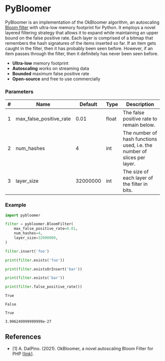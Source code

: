 # PyBloomer
PyBloomer is an implementation of the OkBloomer algorithm, an autoscaling [Bloom filter](https://en.wikipedia.org/wiki/Bloom_filter) with ultra-low memory footprint for Python. It employs a novel layered filtering strategy that allows it to expand while maintaining an upper bound on the false positive rate. Each layer is comprised of a bitmap that remembers the hash signatures of the items inserted so far. If an item gets caught in the filter, then it has probably been seen before. However, if an item passes through the filter, then it definitely has never been seen before.

- **Ultra-low** memory footprint
- **Autoscaling** works on streaming data
- **Bounded** maximum false positive rate
- **Open-source** and free to use commercially

### Parameters
| # | Name | Default | Type | Description |
|---|---|---|---|---|
| 1 | max_false_positive_rate | 0.01 | float | The false positive rate to remain below. |
| 2 | num_hashes | 4 | int | The number of hash functions used, i.e. the number of slices per layer. |
| 3 | layer_size | 32000000 | int | The size of each layer of the filter in bits. |

### Example

```python
import pybloomer

filter = pybloomer.BloomFilter(
    max_false_positive_rate=0.01,
    num_hashes=4,
    layer_size=32000000,
)

filter.insert('foo')

print(filter.exists('foo'))

print(filter.existsOrInsert('bar'))

print(filter.exists('bar'))

print(filter.false_positive_rate())
```

```
True 

False

True

3.906249999999999e-27
```

## References
- [1] A. DalPino. (2021). OkBloomer, a novel autoscaling Bloom Filter for PHP [[link](https://github.com/andrewdalpino/OkBloomer)].
